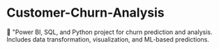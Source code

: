 # Customer-Churn-Analysis
📌 "Power BI, SQL, and Python project for churn prediction and analysis. Includes data transformation, visualization, and ML-based predictions.
